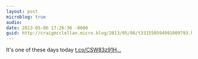 ```yaml
---
layout: post
microblog: true
audio: 
date: 2013-05-06 17:26:36 -0600
guid: http://craigmcclellan.micro.blog/2013/05/06/t331550594991009793.html
---
```

It's one of these days today [t.co/CSW83z91H...](http://t.co/CSW83z91Hn)
